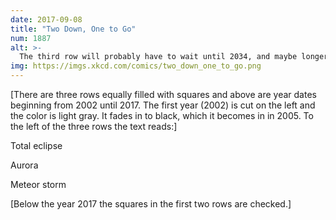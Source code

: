 ```yaml
---
date: 2017-09-08
title: "Two Down, One to Go"
num: 1887
alt: >-
  The third row will probably have to wait until 2034, and maybe longer. If I see a daytime supernova, I'll replace the meteor storm with that and consider it 3/3.
img: https://imgs.xkcd.com/comics/two_down_one_to_go.png
---
```

[There are three rows equally filled with squares and above are year dates beginning from 2002 until 2017. The first year (2002) is cut on the left and the color is light gray. It fades in to black, which it becomes in in 2005. To the left of the three rows the text reads:]

Total eclipse

Aurora

Meteor storm

[Below the year 2017 the squares in the first two rows are checked.]
